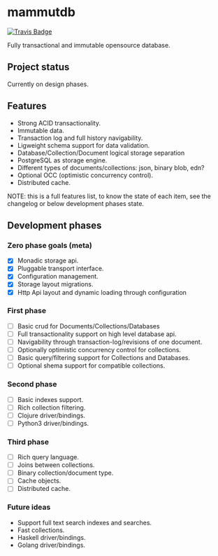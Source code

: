 # mammutdb

[![Travis Badge](https://img.shields.io/travis/niwibe/mammutdb.svg?style=flat)](https://travis-ci.org/niwibe/mammutdb "Travis Badge")

Fully transactional and immutable opensource database.

## Project status

Currently on design phases.

## Features

- Strong ACID transactionality.
- Immutable data.
- Transaction log and full history navigability.
- Ligweight schema support for data validation.
- Database/Collection/Document logical storage separation
- PostgreSQL as storage engine.
- Different types of documents/collections: json, binary blob, edn?
- Optional OCC (optimistic concurrency control).
- Distributed cache.

NOTE: this is a full features list, to know the state of each item,
see the changelog or below development phases state.

## Development phases

### Zero phase goals (meta) ###

- [x] Monadic storage api.
- [x] Pluggable transport interface.
- [x] Configuration management.
- [x] Storage layout migrations.
- [x] Http Api layout and dynamic loading through configuration

### First phase ###

- [ ] Basic crud for Documents/Collections/Databases
- [ ] Full transactionality support on high level database api.
- [ ] Navigability through transaction-log/revisions of one document.
- [ ] Optionally optimistic concurrency control for collections.
- [ ] Basic query/filtering support for Collections and Databases.
- [ ] Optional shema support for compatible collections.

### Second phase ###

- [ ] Basic indexes support.
- [ ] Rich collection filtering.
- [ ] Clojure driver/bindings.
- [ ] Python3 driver/bindings.

### Third phase ###

- [ ] Rich query language.
- [ ] Joins between collections.
- [ ] Binary collection/document type.
- [ ] Cache objects.
- [ ] Distributed cache.

### Future ideas ###

- Support full text search indexes and searches.
- Fast collections.
- Haskell driver/bindings.
- Golang driver/bindings.

